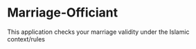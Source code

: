 # Marriage-Officiant
This application checks your marriage validity under the Islamic context/rules
